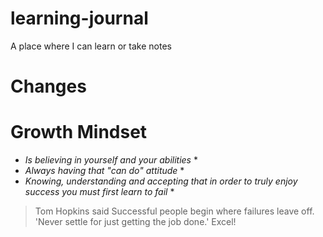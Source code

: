 # learning-journal
A place where I can learn or take notes
# Changes
# Growth Mindset 
* _Is believing in yourself and your abilities_ *  
* _Always having that "can do" attitude_ *
* _Knowing, understanding and accepting that in order to truly enjoy success you must first learn to fail_ *
> Tom Hopkins said Successful people begin where failures leave off. 'Never settle for just getting the job done.' Excel! 
